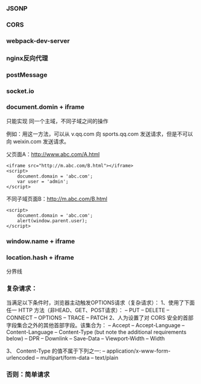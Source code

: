 ### JSONP
### CORS
### webpack-dev-server 
### nginx反向代理
### postMessage
### socket.io
### document.domin + iframe
只能实现 同一个主域，不同子域之间的操作

例如：用这一方法，可以从 v.qq.com 向 sports.qq.com 发送请求，但是不可以向 weixin.com 发送请求。

父页面A：http://www.abc.com/A.html

```
<iframe src="http://m.abc.com/B.html"></iframe>
<script>
    document.domain = 'abc.com';
    var user = 'admin';
</script>

```

不同子域页面B：http://m.abc.com/B.html
```
<script>
    document.domain = 'abc.com';
    alert(window.parent.user);
</script>
```
### window.name + iframe

### location.hash + iframe


分界线 


### 复杂请求：
当满足以下条件时，浏览器主动触发OPTIONS请求（复杂请求）：
1、使用了下面任一 HTTP 方法（非HEAD、GET、POST请求）：
  – PUT
  – DELETE
  – CONNECT
  – OPTIONS
  – TRACE
  – PATCH
2、人为设置了对 CORS 安全的首部字段集合之外的其他首部字段。该集合为：
  – Accept
  – Accept-Language
  – Content-Language
  – Content-Type (but note the additional requirements below)
  – DPR
  – Downlink
  – Save-Data
  – Viewport-Width
  – Width

3、 Content-Type 的值不属于下列之一:
  – application/x-www-form-urlencoded
  – multipart/form-data
  – text/plain

### 否则：简单请求



